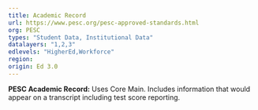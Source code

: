 ```yaml
---
title: Academic Record
url: https://www.pesc.org/pesc-approved-standards.html
org: PESC
types: "Student Data, Institutional Data"
datalayers: "1,2,3"
edlevels: "HigherEd,Workforce"
region:
origin: Ed 3.0
---
```

**PESC Academic Record:**  Uses Core Main.  Includes information that would appear on a transcript including test score reporting.
